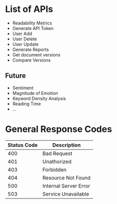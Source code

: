 # List of APIs

- Readability Metrics
- Generate API Token
- User Add
- User Delete
- User Update
- Generate Reports
- Get document versions
- Compare Versions

## Future
- Sentiment
- Magnitude of Emotion
- Keyword Density Analysis
- Reading Time
- ...

# General Response Codes

| Status Code | Description |
| ----------- | ----------- |
|400|Bad Request|
|401|Unathorized|
|403|Forbidden|
|404|Resource Not Found|
|500|Internal Server Error|
|503|Service Unavailable|